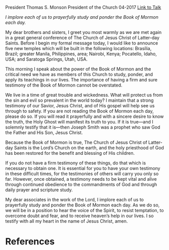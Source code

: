 President Thomas S. Monson
President of the Church
04-2017
[Link to Talk](https://www.churchofjesuschrist.org/study/general-conference/2017/04/the-power-of-the-book-of-mormon?lang=eng)

_I implore each of us to prayerfully study and ponder the Book of Mormon each day._

My dear brothers and sisters, I greet you most warmly as we are met again in a great general conference of The Church of Jesus Christ of Latter-day Saints. Before I begin my formal message today, I would like to announce five new temples which will be built in the following locations: Brasília, Brazil; greater Manila, Philippines, area; Nairobi, Kenya; Pocatello, Idaho, USA; and Saratoga Springs, Utah, USA.

This morning I speak about the power of the Book of Mormon and the critical need we have as members of this Church to study, ponder, and apply its teachings in our lives. The importance of having a firm and sure testimony of the Book of Mormon cannot be overstated.

We live in a time of great trouble and wickedness. What will protect us from the sin and evil so prevalent in the world today? I maintain that a strong testimony of our Savior, Jesus Christ, and of His gospel will help see us through to safety. If you are not reading the Book of Mormon each day, please do so. If you will read it prayerfully and with a sincere desire to know the truth, the Holy Ghost will manifest its truth to you. If it is true—and I solemnly testify that it is—then Joseph Smith was a prophet who saw God the Father and His Son, Jesus Christ.

Because the Book of Mormon is true, The Church of Jesus Christ of Latter-day Saints is the Lord’s Church on the earth, and the holy priesthood of God has been restored for the benefit and blessing of His children.

If you do not have a firm testimony of these things, do that which is necessary to obtain one. It is essential for you to have your own testimony in these difficult times, for the testimonies of others will carry you only so far. However, once obtained, a testimony needs to be kept vital and alive through continued obedience to the commandments of God and through daily prayer and scripture study.

My dear associates in the work of the Lord, I implore each of us to prayerfully study and ponder the Book of Mormon each day. As we do so, we will be in a position to hear the voice of the Spirit, to resist temptation, to overcome doubt and fear, and to receive heaven’s help in our lives. I so testify with all my heart in the name of Jesus Christ, amen.

# References
